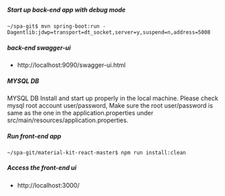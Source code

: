 #####  Start up back-end app with debug mode
`~/spa-git$ mvn spring-boot:run -Dagentlib:jdwp=transport=dt_socket,server=y,suspend=n,address=5008`

##### back-end swagger-ui
- http://localhost:9090/swagger-ui.html

##### MYSQL DB
MYSQL DB Install and start up properly in the local machine.
Please check mysql root account user/password, Make sure
the root user/password is same as the one in the application.properties under
src/main/resources/application.properties.


##### Run front-end app
`~/spa-git/material-kit-react-master$ npm run install:clean`

#####  Access the front-end ui
- http://localhost:3000/